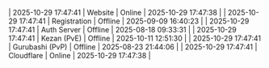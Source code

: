 | 2025-10-29 17:47:41 | Website | Online | 2025-10-29 17:47:38 |
| 2025-10-29 17:47:41 | Registration | Offline | 2025-09-09 16:40:23 |
| 2025-10-29 17:47:41 | Auth Server | Offline | 2025-08-18 09:33:31 |
| 2025-10-29 17:47:41 | Kezan (PvE) | Offline | 2025-10-11 12:51:30 |
| 2025-10-29 17:47:41 | Gurubashi (PvP) | Offline | 2025-08-23 21:44:06 |
| 2025-10-29 17:47:41 | Cloudflare | Online | 2025-10-29 17:47:38 |
